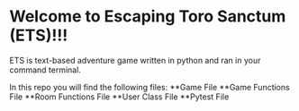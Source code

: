 # Welcome to Escaping Toro Sanctum (ETS)!!!

ETS is text-based adventure game written in python and ran in your command terminal.


In this repo you will find the following files:
**Game File
**Game Functions File
**Room Functions File
**User Class File
**Pytest File
